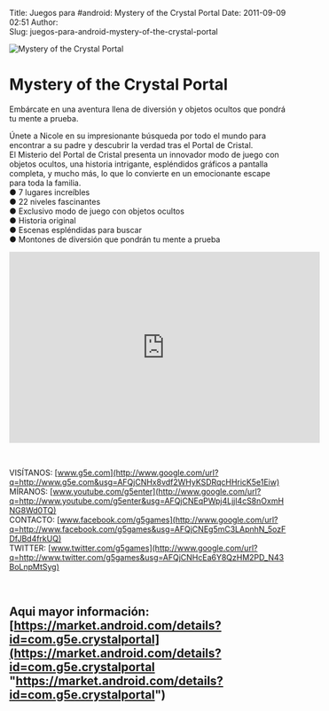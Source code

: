 Title: Juegos para #android: Mystery of the Crystal Portal
Date: 2011-09-09 02:51
Author:  
Slug: juegos-para-android-mystery-of-the-crystal-portal

![Mystery of the Crystal
Portal](http://abr4xas.org/wp-content/uploads/2011/09/hi-256-4-54ceb9094aa4a1fa22d6cb4a34aab28624594ff7.png "Mystery of the Crystal Portal")

Mystery of the Crystal Portal
=============================

Embárcate en una aventura llena de diversión y objetos ocultos que
pondrá tu mente a prueba.

Únete a Nicole en su impresionante búsqueda por todo el mundo para
encontrar a su padre y descubrir la verdad tras el Portal de Cristal.  
El Misterio del Portal de Cristal presenta un innovador modo de juego
con objetos ocultos, una historia intrigante, espléndidos gráficos a
pantalla completa, y mucho más, lo que lo convierte en un emocionante
escape para toda la familia.  
● 7 lugares increíbles  
● 22 niveles fascinantes  
● Exclusivo modo de juego con objetos ocultos  
● Historia original  
● Escenas espléndidas para buscar  
● Montones de diversión que pondrán tu mente a prueba

<iframe src="http://www.youtube-nocookie.com/embed/tZCRE8b4ktg" frameborder="0" width="560" height="345"></iframe>

 

VISÍTANOS:
[www.g5e.com](http://www.google.com/url?q=http://www.g5e.com&usg=AFQjCNHx8vdf2WHyKSDRqcHHricK5e1Eiw)  
MÍRANOS:
[www.youtube.com/g5enter](http://www.google.com/url?q=http://www.youtube.com/g5enter&usg=AFQjCNEqPWpj4Ljjl4cS8nOxmHNG8Wd0TQ)  
CONTACTO:
[www.facebook.com/g5games](http://www.google.com/url?q=http://www.facebook.com/g5games&usg=AFQjCNEg5mC3LApnhN_5ozFDfJBd4frkUQ)  
TWITTER:
[www.twitter.com/g5games](http://www.google.com/url?q=http://www.twitter.com/g5games&usg=AFQjCNHcEa6Y8QzHM2PD_N43BoLnpMtSyg)

 

Aqui mayor información: [https://market.android.com/details?id=com.g5e.crystalportal](https://market.android.com/details?id=com.g5e.crystalportal "https://market.android.com/details?id=com.g5e.crystalportal")
----------------------------------------------------------------------------------------------------------------------------------------------------------------------------------------------------------------
